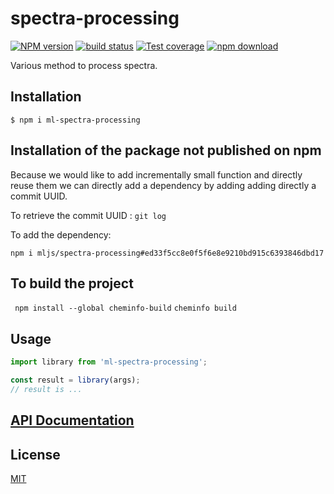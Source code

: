 # spectra-processing

[![NPM version][npm-image]][npm-url]
[![build status][travis-image]][travis-url]
[![Test coverage][codecov-image]][codecov-url]
[![npm download][download-image]][download-url]

Various method to process spectra.

## Installation

`$ npm i ml-spectra-processing`

## Installation of the package not published on npm

Because we would like to add incrementally small function and directly reuse them we can directly add a dependency by adding adding directly a commit UUID.

To retrieve the commit UUID : `git log`

To add the dependency:

`npm i mljs/spectra-processing#ed33f5cc8e0f5f6e8e9210bd915c6393846dbd17`


## To build the project

` npm install --global cheminfo-build`
`cheminfo build`

## Usage

```js
import library from 'ml-spectra-processing';

const result = library(args);
// result is ...
```

## [API Documentation](https://cheminfo.github.io/spectra-processing/)

## License

[MIT](./LICENSE)

[npm-image]: https://img.shields.io/npm/v/spectra-processing.svg?style=flat-square
[npm-url]: https://www.npmjs.com/package/spectra-processing
[travis-image]: https://img.shields.io/com/travis/cheminfo/spectra-processing/master.svg?style=flat-square
[travis-url]: https://travis-ci.com/cheminfo/spectra-processing
[codecov-image]: https://img.shields.io/codecov/c/github/cheminfo/spectra-processing.svg?style=flat-square
[codecov-url]: https://codecov.io/gh/cheminfo/spectra-processing
[download-image]: https://img.shields.io/npm/dm/spectra-processing.svg?style=flat-square
[download-url]: https://www.npmjs.com/package/spectra-processing
